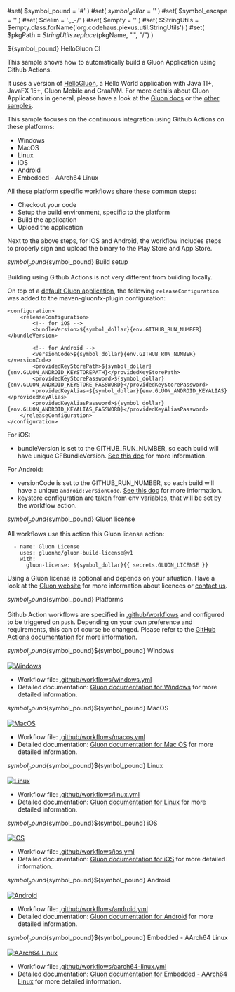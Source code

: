 #set( $symbol_pound = '#' )
#set( $symbol_dollar = '$' )
#set( $symbol_escape = '\' )
#set( $delim = '.,_-/' )
#set( $empty = '' )
#set( $StringUtils = $empty.class.forName('org.codehaus.plexus.util.StringUtils') )
#set( $pkgPath = $StringUtils.replace($pkgName, ".", "/") )

${symbol_pound} HelloGluon CI

This sample shows how to automatically build a Gluon Application using Github Actions.

It uses a version of [HelloGluon](https://github.com/gluonhq/gluon-samples/tree/master/HelloGluon), a Hello World application with Java 11+, JavaFX 15+, Gluon Mobile and GraalVM.
For more details about Gluon Applications in general, please have a look at the [Gluon docs](https://docs.gluonhq.com) or the [other samples](https://gluonhq.com/developers/samples/). 

This sample focuses on the continuous integration using Github Actions on these platforms:

* Windows
* MacOS
* Linux
* iOS
* Android
* Embedded - AArch64 Linux

All these platform specific workflows share these common steps:

* Checkout your code
* Setup the build environment, specific to the platform
* Build the application
* Upload the application

Next to the above steps, for iOS and Android, the workflow includes steps to properly sign and upload the binary to the Play Store and App Store.


${symbol_pound}${symbol_pound} Build setup

Building using Github Actions is not very different from building locally.

On top of a [default Gluon application](https://docs.gluonhq.com/${symbol_pound}_getting_started), the following `releaseConfiguration` was added to the maven-gluonfx-plugin configuration:

```
<configuration>
    <releaseConfiguration>
        <!-- for iOS -->
        <bundleVersion>${symbol_dollar}{env.GITHUB_RUN_NUMBER}</bundleVersion>
        
        <!-- for Android -->
        <versionCode>${symbol_dollar}{env.GITHUB_RUN_NUMBER}</versionCode>
        <providedKeyStorePath>${symbol_dollar}{env.GLUON_ANDROID_KEYSTOREPATH}</providedKeyStorePath>
        <providedKeyStorePassword>${symbol_dollar}{env.GLUON_ANDROID_KEYSTORE_PASSWORD}</providedKeyStorePassword>
        <providedKeyAlias>${symbol_dollar}{env.GLUON_ANDROID_KEYALIAS}</providedKeyAlias>
        <providedKeyAliasPassword>${symbol_dollar}{env.GLUON_ANDROID_KEYALIAS_PASSWORD}</providedKeyAliasPassword>
    </releaseConfiguration>
</configuration>
```

For iOS:
* bundleVersion is set to the GITHUB_RUN_NUMBER, so each build will have unique CFBundleVersion. [See this doc](https://docs.gluonhq.com/${symbol_pound}platforms_ios_distribution_build) for more information.

For Android:
* versionCode is set to the GITHUB_RUN_NUMBER, so each build will have a unique `android:versionCode`. [See this doc](https://docs.gluonhq.com/${symbol_pound}platforms_ios_distribution_build) for more information.
* keystore configuration are taken from env variables, that will be set by the workflow action.

${symbol_pound}${symbol_pound} Gluon license

All workflows use this action this Gluon license action:

      - name: Gluon License
        uses: gluonhq/gluon-build-license@v1
        with:
          gluon-license: ${symbol_dollar}{{ secrets.GLUON_LICENSE }}

Using a Gluon license is optional and depends on your situation.
Have a look at the [Gluon website](https://gluonhq.com/products/mobile/buy/) for more information about licences or [contact us](https://gluonhq.com/about-us/contact-us/).


${symbol_pound}${symbol_pound} Platforms

Github Action workflows are specified in [.github/workflows](https://github.com/gluonhq/hello-gluon-ci/tree/master/.github/workflows) and configured to be triggered on `push`.
Depending on your own preference and requirements, this can of course be changed. Please refer to the [GitHub Actions documentation](https://docs.github.com/en/free-pro-team@latest/actions) for more information.

${symbol_pound}${symbol_pound}${symbol_pound} Windows

[![Windows](https://github.com/gluonhq/hello-gluon-ci/actions/workflows/windows.yml/badge.svg)](https://github.com/gluonhq/hello-gluon-ci/actions/workflows/windows.yml)

* Workflow file: [.github/workflows/windows.yml](https://github.com/gluonhq/hello-gluon-ci/blob/master/.github/workflows/windows.yml)
* Detailed documentation: [Gluon documentation for Windows](https://docs.gluonhq.com/${symbol_pound}platforms_windows) for more detailed information.

${symbol_pound}${symbol_pound}${symbol_pound} MacOS

[![MacOS](https://github.com/gluonhq/hello-gluon-ci/actions/workflows/macos.yml/badge.svg)](https://github.com/gluonhq/hello-gluon-ci/actions/workflows/macos.yml)

* Workflow file: [.github/workflows/macos.yml](https://github.com/gluonhq/hello-gluon-ci/blob/master/.github/workflows/macos.yml)
* Detailed documentation: [Gluon documentation for Mac OS](https://docs.gluonhq.com/${symbol_pound}platforms_macos) for more detailed information.

${symbol_pound}${symbol_pound}${symbol_pound} Linux

[![Linux](https://github.com/gluonhq/hello-gluon-ci/actions/workflows/linux.yml/badge.svg)](https://github.com/gluonhq/hello-gluon-ci/actions/workflows/linux.yml)

* Workflow file: [.github/workflows/linux.yml](https://github.com/gluonhq/hello-gluon-ci/blob/master/.github/workflows/linux.yml)
* Detailed documentation: [Gluon documentation for Linux](https://docs.gluonhq.com/${symbol_pound}platforms_linux) for more detailed information.

${symbol_pound}${symbol_pound}${symbol_pound} iOS

[![iOS](https://github.com/gluonhq/hello-gluon-ci/actions/workflows/ios.yml/badge.svg)](https://github.com/gluonhq/hello-gluon-ci/actions/workflows/ios.yml)

* Workflow file: [.github/workflows/ios.yml](https://github.com/gluonhq/hello-gluon-ci/blob/master/.github/workflows/ios.yml)
* Detailed documentation: [Gluon documentation for iOS](https://docs.gluonhq.com/${symbol_pound}platforms_ios) for more detailed information.

${symbol_pound}${symbol_pound}${symbol_pound} Android

[![Android](https://github.com/gluonhq/hello-gluon-ci/actions/workflows/android.yml/badge.svg)](https://github.com/gluonhq/hello-gluon-ci/actions/workflows/android.yml)

* Workflow file: [.github/workflows/android.yml](https://github.com/gluonhq/hello-gluon-ci/blob/master/.github/workflows/android.yml)
* Detailed documentation: [Gluon documentation for Android](https://docs.gluonhq.com/${symbol_pound}platforms_android) for more detailed information.

${symbol_pound}${symbol_pound}${symbol_pound} Embedded - AArch64 Linux

[![AArch64 Linux](https://github.com/gluonhq/hello-gluon-ci/actions/workflows/aarch64-linux.yml/badge.svg)](https://github.com/gluonhq/hello-gluon-ci/actions/workflows/aarch64-linux.yml)

* Workflow file: [.github/workflows/aarch64-linux.yml](https://github.com/gluonhq/hello-gluon-ci/blob/master/.github/workflows/aarch64-linux.yml)
* Detailed documentation: [Gluon documentation for Embedded - AArch64 Linux](https://docs.gluonhq.com/${symbol_pound}platforms_embedded) for more detailed information.
